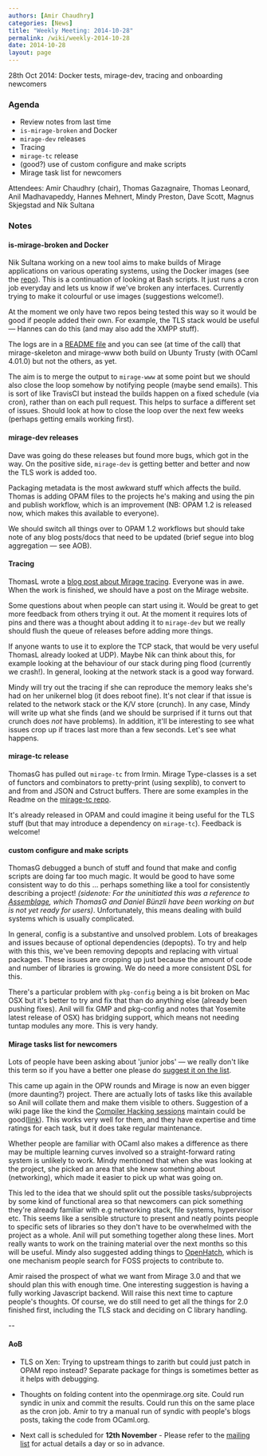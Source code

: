 ```yaml
---
authors: [Amir Chaudhry]
categories: [News]
title: "Weekly Meeting: 2014-10-28"
permalink: /wiki/weekly-2014-10-28
date: 2014-10-28
layout: page
---
```


28th Oct 2014: Docker tests, mirage-dev, tracing and onboarding newcomers

### Agenda ###

* Review notes from last time
* `is-mirage-broken` and Docker
* `mirage-dev` releases
* Tracing
* `mirage-tc` release
* (good?) use of custom configure and make scripts
* Mirage task list for newcomers

Attendees: Amir Chaudhry (chair), Thomas Gazagnaire, Thomas Leonard,
Anil Madhavapeddy, Hannes Mehnert, Mindy Preston, Dave Scott,
Magnus Skjegstad and Nik Sultana


### Notes ###

#### is-mirage-broken and Docker ####

Nik Sultana working on a new tool aims to make builds of Mirage applications
on various operating systems, using the Docker images (see the
[repo][mir-broken-repo]). This is a continuation of looking at Bash scripts.
It just runs a cron job everyday and lets us know if we've broken any
interfaces. Currently trying to make it colourful or use images (suggestions
welcome!).

At the moment we only have two repos being tested this way so it would be good
if people added their own.  For example, the TLS stack would be useful —
Hannes can do this (and may also add the XMPP stuff).

The logs are in a [README file][logs] and you can see (at time of the call)
that mirage-skeleton and mirage-www both build on Ubunty Trusty (with OCaml
4.01.0) but not the others, as yet. 

The aim is to merge the output to `mirage-www` at some point but we should
also close the loop somehow by notifying people (maybe send emails).
This is sort of like TravisCI but instead the builds happen on a fixed
schedule (via cron), rather than on each pull request.  This helps to surface a
different set of issues. Should look at how to close the loop over the next
few weeks (perhaps getting emails working first).

[mir-broken-repo]: https://github.com/mirage/is-mirage-broken/
[logs]: https://github.com/mirage/is-mirage-broken/blob/master/logs/README.md

#### mirage-dev releases ####

Dave was going do these releases but found more bugs, which got in the way. On
the positive side, `mirage-dev` is getting better and better and now the TLS
work is added too. 

Packaging metadata is the most awkward stuff which affects the build.
Thomas is adding OPAM files to the projects he's making and using the pin and
publish workflow, which is an improvement (NB: OPAM 1.2 is released now, which
makes this available to everyone).

We should switch all things over to OPAM 1.2 workflows but should take note of
any blog posts/docs that need to be updated (brief segue into blog aggregation
— see AOB).


#### Tracing ####

ThomasL wrote a [blog post about Mirage tracing][blog-post]. Everyone was in
awe. When the work is finished, we should have a post on the Mirage website. 

Some questions about when people can start using it. Would be great to get
more feedback from others trying it out. At the moment it requires lots of
pins and there was a thought about adding it to `mirage-dev` but we really
should flush the queue of releases before adding more things. 

If anyone wants to use it to explore the TCP stack, that would be very useful 
ThomasL already looked at UDP). Maybe Nik can think about this, for example
looking at the behaviour of our stack during ping flood (currently we crash!).
In general, looking at the network stack is a good way forward.

Mindy will try out the tracing if she can reproduce the memory leaks she's had
on her unikernel blog (it does reboot fine). It's not clear if that issue is
related to the network stack or the K/V store (crunch). In any case, Mindy
will write up what she finds (and we should be surprised if it turns out that
crunch does *not* have problems). In addition, it'll be interesting to see
what issues crop up if traces last more than a few seconds. Let's see what
happens. 

[blog-post]: http://roscidus.com/blog/blog/2014/10/27/visualising-an-asynchronous-monad/


#### mirage-tc release ####

ThomasG has pulled out `mirage-tc` from Irmin.  Mirage Type-classes is a set
of functors and combinators to pretty-print (using sexplib), to convert to and
from and JSON and Cstruct buffers. There are some examples in the Readme on
the [mirage-tc repo][mirage-tc].

It's already released in OPAM and could imagine it being useful for the TLS
stuff (but that may introduce a dependency on `mirage-tc`).
Feedback is welcome!

[mirage-tc]: https://github.com/mirage/mirage-tc


#### custom configure and make scripts ####

ThomasG debugged a bunch of stuff and found that make and config scripts are
doing far too much magic. It would be good to have some consistent way to do
this ... perhaps something like a tool for consistently describing a project!
*(sidenote: For the uninitiated this was a reference to [Assemblage][], which
ThomasG and Daniel Bünzli have been working on but is not yet ready for
users)*. Unfortunately, this means dealing with build systems which is usually
complicated. 

In general, config is a substantive and unsolved problem. Lots of breakages
and issues because of optional dependencies (depopts). To try and help with
this this, we've been removing depopts and replacing with virtual packages.
These issues are cropping up just because the amount of code and number of
libraries is growing. We do need a more consistent DSL for this. 

There's a particular problem with `pkg-config` being a is bit broken on Mac
OSX but it's better to try and fix that than do anything else (already been
pushing fixes). Anil will fix GMP and pkg-config and notes that Yosemite 
latest release of OSX) has bridging support, which means not needing tuntap
modules any more. This is very handy. 

[Assemblage]: https://github.com/samoht/assemblage


#### Mirage tasks list for newcomers ####

Lots of people have been asking about 'junior jobs' — we really don't 
like this term so if you have a better one please do
[suggest it on the list][mir-mail]. 

This came up again in the OPW rounds and Mirage is now an even bigger (more
daunting?) project. There are actually lots of tasks like this available so
Anil will collate them and make them visible to others.  Suggestion of a wiki
page like the kind the [Compiler Hacking sessions][compiler-hacking] maintain
could be good([link][compiler-wiki]). This works very well for them, and they
have expertise and time ratings for each task, but it does take regular
maintenance.

Whether people are familiar with OCaml also makes a difference as there may be
multiple learning curves involved so a straight-forward rating system is
unlikely to work. Mindy mentioned that when she was looking at the project,
she picked an area that she knew something about (networking), which made it
easier to pick up what was going on.  

This led to the idea that we should split out the possible tasks/subprojects
by some kind of functional area so that newcomers can pick something they're
already familiar with e.g networking stack, file systems, hypervisor etc. This
seems like a sensible structure to present and neatly points people to
specific sets of libraries so they don't have to be overwhelmed with the
project as a whole. Anil will put something together along these lines. Mort
really wants to work on the training material over the next months so this
will be useful. Mindy also suggested adding things to [OpenHatch][], which is
one mechanism people search for FOSS projects to contribute to.

Amir raised the prospect of what we want from Mirage 3.0 and that we should
plan this with enough time. One interesting suggestion is having a fully
working Javascript backend. Will raise this next time to capture people's
thoughts. Of course, we do still need to get all the things for 2.0 finished
first, including the TLS stack and deciding on C library handling.

[compiler-hacking]: https://ocamllabs.github.io/compiler-hacking/
[compiler-wiki]: https://github.com/ocamllabs/compiler-hacking/wiki
[OpenHatch]: https://openhatch.org

-- 

#### AoB ####

- TLS on Xen: Trying to upstream things to zarith but could just patch in OPAM
repo instead? Separate package for things is sometimes better as it helps with
debugging.

- Thoughts on folding content into the openmirage.org site. Could run syndic
in unix and commit the results. Could run this on the same place as the cron
job. Amir to try a manual run of syndic with people's blogs posts, taking the
code from OCaml.org. 

- Next call is scheduled for **12th November** - Please refer to the
[mailing list][mir-mail] for actual details a day or so in advance.

[mir-mail]: http://lists.xenproject.org/cgi-bin/mailman/listinfo/mirageos-devel
